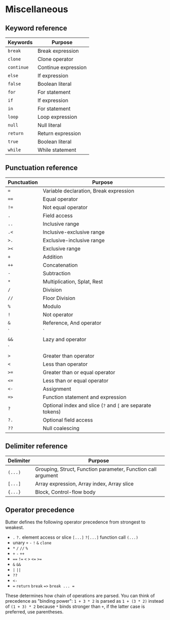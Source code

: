 # Miscellaneous

## Keyword reference

| Keywords   | Purpose             |
| ---------- | ------------------- |
| `break`    | Break expression    |
| `clone`    | Clone operator      |
| `continue` | Continue expression |
| `else`     | If expression       |
| `false`    | Boolean literal     |
| `for`      | For statement       |
| `if`       | If expression       |
| `in`       | For statement       |
| `loop`     | Loop expression     |
| `null`     | Null literal        |
| `return`   | Return expression   |
| `true`     | Boolean literal     |
| `while`    | While statement     |

## Punctuation reference

| Punctuation | Purpose                                                    |
| ----------- | ---------------------------------------------------------- |
| `=`         | Variable declaration, Break expression                     |
| `==`        | Equal operator                                             |
| `!=`        | Not equal operator                                         |
| `.`         | Field access                                               |
| `..`        | Inclusive range                                            |
| `.<`        | Inclusive-exclusive range                                  |
| `>.`        | Exclusive-inclusive range                                  |
| `><`        | Exclusive range                                            |
| `+`         | Addition                                                   |
| `++`        | Concatenation                                              |
| `-`         | Subtraction                                                |
| `*`         | Multiplication, Splat, Rest                                |
| `/`         | Division                                                   |
| `//`        | Floor Division                                             |
| `%`         | Modulo                                                     |
| `!`         | Not operator                                               |
| `&`         | Reference, And operator                                    |
| `|`         | Or operator                                                |
| `&&`        | Lazy and operator                                          |
| `||`        | Lazy or operator                                           |
| `>`         | Greater than operator                                      |
| `<`         | Less than operator                                         |
| `>=`        | Greater than or equal operator                             |
| `<=`        | Less than or equal operator                                |
| `<-`        | Assignment                                                 |
| `=>`        | Function statement and expression                          |
| `?`         | Optional index and slice (`?` and `[` are separate tokens) |
| `?.`        | Optional field access                                      |
| `??`        | Null coalescing                                            |

## Delimiter reference

| Delimiter | Purpose                                                      |
| --------- | ------------------------------------------------------------ |
| `(...)`   | Grouping, Struct, Function parameter, Function call argument |
| `[...]`   | Array expression, Array index, Array slice                   |
| `{...}`   | Block, Control-flow body                                     |

## Operator precedence

Butter defines the following operator precedence from strongest to weakest.

- `.` `?.` element access or slice `[...]` `?[...]` function call `(...)`
- unary `+` `-` `!` `&` `clone`
- `*` `/` `//` `%`
- `+` `-` `++`
- `==` `!=` `<` `>` `<=` `>=`
- `&` `&&`
- `|` `||`
- `??`
- `<-`
- `=` `return` `break` `=>` `break ... =`

These determines how chain of operations are parsed. You can think of precedence as "binding power": `1 + 3 * 2` is parsed as `1 + (3 * 2)` instead of `(1 + 3) * 2` because `*` binds stronger than `+`, if the latter case is preferred, use parentheses.
